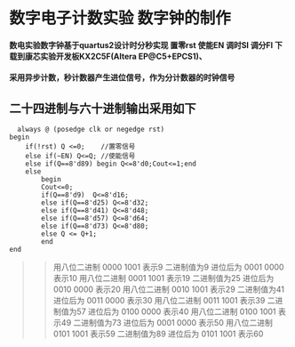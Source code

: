 # 数字电子计数实验 数字钟的制作
#### 数电实验数字钟基于quartus2设计时分秒实现 置零rst  使能EN 调时SI  调分FI  下载到康芯实验开发板KX2C5F(Altera EP@C5+EPCS1)、
**采用异步计数，秒计数器产生进位信号，作为分计数器的时钟信号**
## 二十四进制与六十进制输出采用如下
```
  always @ (posedge clk or negedge rst)
begin  
	if(!rst) Q <=0;    //置零信号
	else if(~EN) Q<=Q; //使能信号
	else if(Q==8'd89) begin Q<=8'd0;Cout<=1;end 
	else 
	    begin 
		Cout<=0;
		if(Q==8'd9)  Q<=8'd16; 
		else if(Q==8'd25) Q<=8'd32;
		else if(Q==8'd41) Q<=8'd48;
		else if(Q==8'd57) Q<=8'd64;
		else if(Q==8'd73) Q<=8'd80;
		else Q <= Q+1;
		end
end 
```
>>用八位二进制 0000 1001  表示9   二进制值为9   进位后为 0001 0000  表示10
>>用八位二进制 0001 1001  表示19  二进制值为25  进位后为 0010 0000  表示20
>>用八位二进制 0010 1001  表示29  二进制值为41  进位后为 0011 0000  表示30
>>用八位二进制 0011 1001  表示39  二进制值为57  进位后为 0100 0000  表示40
>>用八位二进制 0100 1001  表示49  二进制值为73  进位后为 0001 0000  表示50
>>用八位二进制 0101 1001  表示59  二进制值为89  进位后为 0101 1001  表示60


